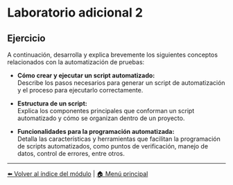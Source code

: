 # Laboratorio adicional 2

## Ejercicio

A continuación, desarrolla y explica brevemente los siguientes conceptos relacionados con la automatización de pruebas:

- **Cómo crear y ejecutar un script automatizado:**  
  Describe los pasos necesarios para generar un script de automatización y el proceso para ejecutarlo correctamente.

- **Estructura de un script:**  
  Explica los componentes principales que conforman un script automatizado y cómo se organizan dentro de un proyecto.

- **Funcionalidades para la programación automatizada:**  
  Detalla las características y herramientas que facilitan la programación de scripts automatizados, como puntos de verificación, manejo de datos, control de errores, entre otros.

---

[⬅️ Volver al índice del módulo](../modulo4_automatizacion.md) | [🏠 Menú principal](../README.md)
